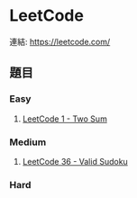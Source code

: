# LeetCode

連結: <https://leetcode.com/>

## 題目

### Easy

1. [LeetCode 1 - Two Sum](./LeetCode%201%20-%20Two%20Sum.cpp)

### Medium

1. [LeetCode 36 - Valid Sudoku](./LeetCode%2036%20-%20Valid%20Sudoku.cpp)

### Hard
